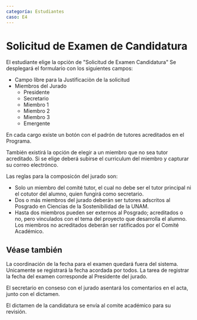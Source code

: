 ```yaml
---
categoría: Estudiantes
caso: E4
---
```


# Solicitud de Examen de Candidatura

El estudiante elige la opciòn de "Solicitud de Examen Candidatura"
Se desplegará el formulario con los siguientes campos:

- Campo libre para la Justificaciòn de la solicitud
- Miembros del Jurado
  - Presidente
  - Secretario
  - Miembro 1
  - Miembro 2
  - Miembro 3
  - Emergente
 
En cada cargo existe un botón con el padrón de tutores acreditados en el Programa.

También existirá la opción de elegir a un miembro que no sea tutor acreditado. Si se elige deberá subirse el curriculum del miembro y capturar su correo electrónco. 

Las reglas para la composicón del jurado son:
- Solo	un	miembro	del	comité	tutor,	el	cual	no	debe	ser	el	tutor	principal	ni	el	cotutor del	alumno,	quien	fungirá	como	secretario.
- Dos	 o	 más	 miembros	 del	 jurado	 deberán	 ser	 tutores	 adscritos	 al	 Posgrado	 en Ciencias	de	la	Sostenibilidad	de	la	UNAM.
- Hasta	 dos	 miembros	 pueden	 ser	 externos	 al	 Posgrado;	 acreditados	 o	 no,	 pero	vinculados	con	el	tema	del	proyecto	que	desarrolla	el	alumno. Los	miembros	no	acreditados	deberán	ser	ratificados	por	el	Comité	Académico.	





## Véase también

La coordinación de la fecha para el examen quedará fuera del sistema. Unicamente se registrará la fecha acordada por todos. La tarea de registrar la fecha del examen corresponde al Presidente del jurado.

El secretario en conseso con el jurado asentará los comentarios en el acta, junto con el dictamen.

El dictamen de la candidatura se envía al comite académico para su revisión.
